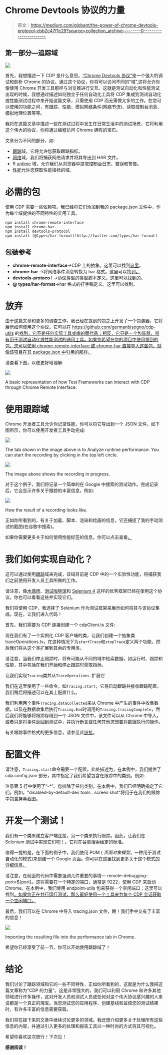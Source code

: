 # Chrome Devtools 协议的力量

> 原文：<https://medium.com/globant/the-power-of-chrome-devtools-protocol-cbb2c47f1c29?source=collection_archive---------0----------------------->

## 第一部分—追踪域

![](img/ee0312d22b1594e2fb197685ce291c01.png)

首先，我想描述一下 CDP 是什么意思。[“Chrome Devtools 协议”](https://chromedevtools.github.io/devtools-protocol/)是一个强大的调试和剖析 Chrome 的协议。通过这个协议，你将可以访问不同的“域”,这将允许你像使用 Chrome 开发工具那样与浏览器进行交互。这就是测试自动化和性能测试出现的时候，我想通过描述如何独立于任何自动化工具将 CDP 集成到测试自动化或性能测试过程中来开始这篇文章，只需使用 CDP 而无需做太多的工作。在您可以使用的功能之间，有跟踪、性能、模拟网络条件(网络节流)、读取控制台消息、模拟地理位置等等。

我将在这篇文章中描述一些在测试过程中发生在日常生活中的测试场景，它将利用这个伟大的协议，你将通过编程访问 Chrome 拥有的宝石。

文章分为不同的部分，如:

*   [跟踪](https://chromedevtools.github.io/devtools-protocol/tot/Tracing/)域，它将允许您获取跟踪指标。
*   [网络](https://chromedevtools.github.io/devtools-protocol/tot/Network/)域，我们将捕获网络请求并将其导出到 HAR 文件。
*   R [untime](https://chromedevtools.github.io/devtools-protocol/tot/Runtime/) 域，允许我们从浏览器中提取控制台日志、错误和警告。
*   [性能](https://chromedevtools.github.io/devtools-protocol/tot/Performance/)允许您获取性能指标的域。

# 必需的包

使用 CDP 需要一些依赖项。我已经将它们添加到我的 package.json 文件中，作为每个域提供的不同特性的实用工具。

```
npm install chrome-remote-interface
npm install chrome-har
npm install devtools-protocol
npm install [@types/har-format](http://twitter.com/types/har-format)
```

## 包装参考

*   **chrome-remote-interface**→CDP 上的抽象。这里可以找到[这里](https://github.com/cyrus-and/chrome-remote-interface)。
*   **chrome-har** →将网络事件消息转换为 har 格式。这里可以找到[。](https://github.com/sitespeedio/chrome-har)
*   **devtools-protoco** l →协议类型的类型脚本定义。这里可以找到[的](https://www.npmjs.com/package/devtools-protocol)。
*   **@ types/har-format**→har 格式的打字稿定义。这里可以找到。

# 放弃

由于这篇文章和更多的调查工作，我已经在提到的包之上开发了一个包装器，它将展示如何使用这个协议。它可以在 https://github.com/germanbisogno/cdp-utils 的[找到，它不是任何实际工具或库的替代品；相反，它只是一个包装器，带有用于测试自动化或性能测试的通用工具。如果您希望在您的项目中使用提到的包，您可以使用 chrome-remote-interface 或 chrome-har 直接导入这些包，就像该项目在其 package.json 中引用的那样。](https://github.com/germanbisogno/cdp-utils)

请查看下图，以便更好地理解:

![](img/79976389c7f0241dbe42740e30e3a467.png)

A basic representation of how Test Frameworks can interact with CDP through Chrome Remote Interface.

# 使用跟踪域

Chrome 开发者工具允许你记录性能，你可以将它导出到一个 JSON 文件，如下图所示，你可以使用开发者工具手动完成:

![](img/4db7e8f37c85c20fdc542c41814af4db.png)

The tab shown in the image above is to Analyze runtime performance. You can start the recording by clicking in the top left circle.

![](img/91466d505c6a2e1ae7e292ff8e635596.png)

The image above shows the recording in progress.

对于这个例子，我们将记录一个简单的在 Google 中搜索的测试动作。完成记录后，它会显示许多关于跟踪的丰富信息，例如:

![](img/f29a6faad52533790a05eee29f8c9521.png)

How the result of a recording looks like.

正如你所看到的，有关于加载、脚本、渲染和绘画的信息，它还捕捉了我的手动测试的截图(在谷歌中搜索)。

如果你需要更多关于如何使用性能标签的信息，你可以点击查看[。](https://developer.chrome.com/docs/devtools/evaluate-performance/reference/)

# 我们如何实现自动化？

这可以通过使用[跟踪](https://chromedevtools.github.io/devtools-protocol/tot/Tracing/)域来完成，该域目前是 CDP 中的一个实验性功能，将捕获我们之前使用开发人员工具所做的工作。

请注意，像[木偶师](https://github.com/puppeteer/puppeteer)、[测试咖啡馆](https://github.com/DevExpress/testcafe)和 [Selenium 4](https://www.selenium.dev/blog/2021/announcing-selenium-4/) 这样的优秀框架已经在使用这个协议。你也可以看看这些并实现它们。

我们将使用 CDP，我选择了 Selenium 作为测试框架来展示如何将其与该协议集成。现在，让我们进入代码！

首先，我们需要为 CDP 连接创建一个 cdpClient.ts 文件:

现在我们有了一个实例化 CDP 客户端的类，让我们创建一个抽象类 traceOperations.ts，在这种情况下为`startTrace`和`stopTrace`定义两个功能，然后我们将从这个类扩展到其余的专用类。

请注意，当我们停止跟踪时，将有可能从不同的域中检索数据，如运行时、跟踪和性能，其中包括在我们开始和停止跟踪时获取指标。

让我们实现`Tracing`类并从`TraceOperations.`扩展它

我们在这里使用了一些命令，如`Tracing.start`，它将启动跟踪并接收跟踪配置，我们稍后将描述可以在其上配置什么。

我们利用两个事件`Tracing.dataCollected`来从 Chrome 中产生的事件中收集数据，以及在数据收集后执行`Tracing.End`时调用的`Tracing.tracingComplete`，然后我们将能够将跟踪存储到一个 JSON 文件中，该文件可以从 Chrome 中导入，或者只是将事件返回到测试中，并执行断言或任何其他您想要对数据执行的操作。

有关跟踪事件格式的更多信息，请参见此[链接](https://docs.google.com/document/d/1CvAClvFfyA5R-PhYUmn5OOQtYMH4h6I0nSsKchNAySU/preview)。

# 配置文件

请注意，`Tracing.start`命令需要一个配置，此处描述为，在本例中，我们提供了 cdp.config.json 部分，其中指定了我们希望包含在跟踪中的类别。例如:

注意第 5 行中使用了“-*”。您排除了任何类别，在本例中，我们已经明确指定了它们，例如，“disabled-by-default-dev tools . screen shot”将用于在我们的跟踪中包含屏幕截图。

# 开发一个测试！

我们有一个类来建立客户端连接，另一个类来执行跟踪。因此，让我们在 Selenium 测试中实现它们吧！。它将在谷歌搜索给定的标准。

值得一提的是，在下面的例子中，我们使用 POM ( *页面对象模型*，一种用于测试自动化的模式)来创建一个 Google 页面。你可以在这里找到更多关于这个模式[的详细信息。](https://www.browserstack.com/guide/page-object-model-in-selenium)

请注意，在前面的代码中需要强调几件重要的事情— remote-debugging-port=${port}。这将需要在一个特定的端口，通常是 9222，使用 CDP 来启动 Chrome。在本例中，我们使用 endpoint-utils 包来获得一个空闲端口；这里可以找到[。如果您正在并行运行测试，那么最好使用一个工具来为每个 CDP 会话获取一个空闲端口。](https://github.com/inikulin/endpoint-utils)

最后，我们可以在 Chrome 中导入 tracing.json 文件，瞧！我们手中又有了丰富的信息！

![](img/555456f936a735b791c123ca9b433e2c.png)

Importing the resulting file into the performance tab in Chrome.

希望你已经享受了前一节，你可以开始使用跟踪域了！

# 结论

我们讨论了跟踪领域和它的一些不同特性，正如你所看到的，这就是为什么我把这篇文章称为“CDP 的力量”。这是非常强大的，我们可以利用 Chrome 和许多其他领域进行许多操作，这对开发人员和测试人员或任何对这个伟大协议感兴趣的人来说都是一个真正的瑰宝。当您测试您的应用程序、创建基线和监控您的测试结果时，有许多丰富的信息需要获取。

我们将在接下来的文章中继续讨论更多的领域。我还想介绍更多关于处理所有这些信息的内容，并通过引入更多的处理和报告工具以一种时尚的方式将其可视化。

希望你喜欢这次旅行！下次见！

**感谢阅读！**